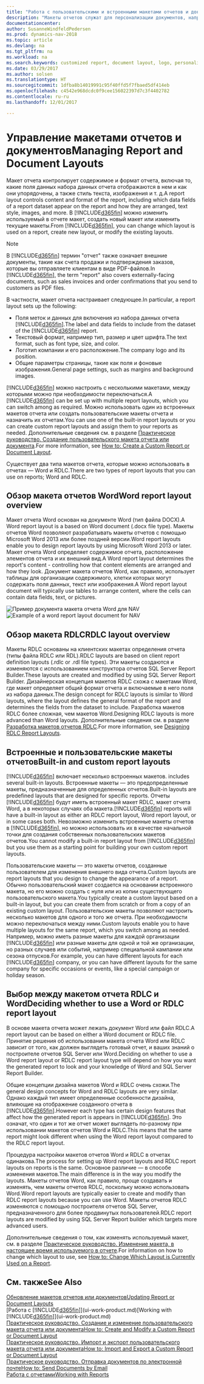 ```yaml
---
title: "Работа с пользовательскими и встроенными макетами отчетов и документов"
description: "Макеты отчетов служат для персонализации документов, например для настройки шрифтов, логотипов и параметров страниц PDF-файлов, которые вы отправляете клиентам."
documentationcenter: 
author: SusanneWindfeldPedersen
ms.prod: dynamics-nav-2018
ms.topic: article
ms.devlang: na
ms.tgt_pltfrm: na
ms.workload: na
ms.search.keywords: customized report, document layout, logo, personalize
ms.date: 03/29/2017
ms.author: solsen
ms.translationtype: HT
ms.sourcegitcommit: 1dfba8b14019991c95f40ffd5f7fbaed5df414eb
ms.openlocfilehash: c4542e968dcdc0f9cee156022397d7c3f4402782
ms.contentlocale: ru-ru
ms.lasthandoff: 12/01/2017

---
```

# <a name="managing-report-and-document-layouts"></a><span data-ttu-id="4c5ee-103">Управление макетами отчетов и документов</span><span class="sxs-lookup"><span data-stu-id="4c5ee-103">Managing Report and Document Layouts</span></span>
<span data-ttu-id="4c5ee-104">Макет отчета контролирует содержимое и формат отчета, включая то, какие поля данных набора данных отчета отображаются в нем и как они упорядочены, а также стиль текста, изображения и т. д.</span><span class="sxs-lookup"><span data-stu-id="4c5ee-104">A report layout controls content and format of the report, including which data fields of a report dataset appear on the report and how they are arranged, text style, images, and more.</span></span> <span data-ttu-id="4c5ee-105">В [!INCLUDE[d365fin](includes/d365fin_md.md)] можно изменить используемый в отчете макет, создать новый макет или изменить текущие макеты.</span><span class="sxs-lookup"><span data-stu-id="4c5ee-105">From [!INCLUDE[d365fin](includes/d365fin_md.md)], you can change which layout is used on a report, create new layout, or modify the existing layouts.</span></span>

> [!NOTE]  
>   <span data-ttu-id="4c5ee-106">В [!INCLUDE[d365fin](includes/d365fin_md.md)] термин "отчет" также означает внешние документы, такие как счета продажи и подтверждения заказов, которые вы отправляете клиентам в виде PDF-файлов.</span><span class="sxs-lookup"><span data-stu-id="4c5ee-106">In [!INCLUDE[d365fin](includes/d365fin_md.md)], the term "report" also covers externally-facing documents, such as sales invoices and order confirmations that you send to customers as PDF files.</span></span>

<span data-ttu-id="4c5ee-107">В частности, макет отчета настраивает следующее.</span><span class="sxs-lookup"><span data-stu-id="4c5ee-107">In particular, a report layout sets up the following:</span></span>

* <span data-ttu-id="4c5ee-108">Поля меток и данных для включения из набора данных отчета [!INCLUDE[d365fin](includes/d365fin_md.md)].</span><span class="sxs-lookup"><span data-stu-id="4c5ee-108">The label and data fields to include from the dataset of the [!INCLUDE[d365fin](includes/d365fin_md.md)] report.</span></span>
* <span data-ttu-id="4c5ee-109">Текстовый формат, например тип, размер и цвет шрифта.</span><span class="sxs-lookup"><span data-stu-id="4c5ee-109">The text format, such as font type, size, and color.</span></span>
* <span data-ttu-id="4c5ee-110">Логотип компании и его расположение.</span><span class="sxs-lookup"><span data-stu-id="4c5ee-110">The company logo and its position.</span></span>
* <span data-ttu-id="4c5ee-111">Общие параметры страницы, такие как поля и фоновые изображения.</span><span class="sxs-lookup"><span data-stu-id="4c5ee-111">General page settings, such as margins and background images.</span></span>

<span data-ttu-id="4c5ee-112">[!INCLUDE[d365fin](includes/d365fin_md.md)] можно настроить с несколькими макетами, между которыми можно при необходимости переключаться.</span><span class="sxs-lookup"><span data-stu-id="4c5ee-112">A [!INCLUDE[d365fin](includes/d365fin_md.md)] can be set up with multiple report layouts, which you can switch among as required.</span></span> <span data-ttu-id="4c5ee-113">Можно использовать один из встроенных макетов отчета или создать пользовательские макеты отчета и назначить их отчетам.</span><span class="sxs-lookup"><span data-stu-id="4c5ee-113">You can use one of the built-in report layouts or you can create custom report layouts and assign them to your reports as needed.</span></span> <span data-ttu-id="4c5ee-114">Дополнительные сведения см. в разделе [Практическое руководство. Создание пользовательского макета отчета или документа](ui-how-create-custom-report-layout.md).</span><span class="sxs-lookup"><span data-stu-id="4c5ee-114">For more information, see [How to: Create a Custom Report or Document Layout](ui-how-create-custom-report-layout.md).</span></span>

<span data-ttu-id="4c5ee-115">Существует два типа макетов отчета, которые можно использовать в отчетах — Word и RDLC.</span><span class="sxs-lookup"><span data-stu-id="4c5ee-115">There are two types of report layouts that you can use on reports; Word and RDLC.</span></span>

## <a name="word-report-layout-overview"></a><span data-ttu-id="4c5ee-116">Обзор макета отчетов Word</span><span class="sxs-lookup"><span data-stu-id="4c5ee-116">Word report layout overview</span></span>
<span data-ttu-id="4c5ee-117">Макет отчета Word основан на документе Word (тип файла DOCX).</span><span class="sxs-lookup"><span data-stu-id="4c5ee-117">A Word report layout is a based on Word document (.docx file type).</span></span> <span data-ttu-id="4c5ee-118">Макеты отчетов Word позволяют разрабатывать макеты отчетов с помощью Microsoft Word 2013 или более поздней версии.</span><span class="sxs-lookup"><span data-stu-id="4c5ee-118">Word report layouts enable you to design report layouts by using Microsoft Word 2013 or later.</span></span> <span data-ttu-id="4c5ee-119">Макет отчета Word определяет содержимое отчета, расположение элементов отчета и их внешний вид.</span><span class="sxs-lookup"><span data-stu-id="4c5ee-119">A Word report layout determines the report's content - controlling how that content elements are arranged and how they look.</span></span> <span data-ttu-id="4c5ee-120">Документ макета отчетов Word, как правило, использует таблицы для организации содержимого, клетки которых могут содержать поля данных, текст или изображения.</span><span class="sxs-lookup"><span data-stu-id="4c5ee-120">A Word report layout document will typically use tables to arrange content, where the cells can contain data fields, text, or pictures.</span></span>

 <span data-ttu-id="4c5ee-121">![Пример документа макета отчета Word для NAV](media/nav_wordreportlayout_edit_in_word_example.png "NAV_WordReportLayout_Edit_In_Word_Example")</span><span class="sxs-lookup"><span data-stu-id="4c5ee-121">![Example of a word report layout document for NAV](media/nav_wordreportlayout_edit_in_word_example.png "NAV_WordReportLayout_Edit_In_Word_Example")</span></span>  

## <a name="rdlc-layout-overview"></a><span data-ttu-id="4c5ee-122">Обзор макета RDLC</span><span class="sxs-lookup"><span data-stu-id="4c5ee-122">RDLC layout overview</span></span>
<span data-ttu-id="4c5ee-123">Макеты RDLC основаны на клиентских макетах определения отчета (типы файла RDLC или RDL).</span><span class="sxs-lookup"><span data-stu-id="4c5ee-123">RDLC layouts are based on client report definition layouts (.rdlc or .rdl file types).</span></span> <span data-ttu-id="4c5ee-124">Эти макеты создаются и изменяются с использованием конструктора отчетов SQL Server Report Builder.</span><span class="sxs-lookup"><span data-stu-id="4c5ee-124">These layouts are created and modified by using SQL Server Report Builder.</span></span> <span data-ttu-id="4c5ee-125">Дизайнерская концепция макетов RDLC схожа с макетами Word, где макет определяет общий формат отчета и включаемые в него поля из набора данных.</span><span class="sxs-lookup"><span data-stu-id="4c5ee-125">The design concept for RDLC layouts is similar to Word layouts, where the layout defines the general format of the report and determines the fields from the dataset to include.</span></span> <span data-ttu-id="4c5ee-126">Разработка макетов RDLC более сложная, чем макетов Word.</span><span class="sxs-lookup"><span data-stu-id="4c5ee-126">Designing RDLC layouts is more advanced than Word layouts.</span></span> <span data-ttu-id="4c5ee-127">Дополнительные сведения см. в разделе [Разработка макетов отчетов RDLC](https://msdn.microsoft.com/en-us/dynamics-nav/designing-rdlc-report-layouts).</span><span class="sxs-lookup"><span data-stu-id="4c5ee-127">For more information, see [Designing RDLC Report Layouts](https://msdn.microsoft.com/en-us/dynamics-nav/designing-rdlc-report-layouts).</span></span>

## <a name="built-in-and-custom-report-layouts"></a><span data-ttu-id="4c5ee-128">Встроенные и пользовательские макеты отчетов</span><span class="sxs-lookup"><span data-stu-id="4c5ee-128">Built-in and custom report layouts</span></span>
[!INCLUDE[d365fin](includes/d365fin_md.md)]<span data-ttu-id="4c5ee-129"> включает несколько встроенных макетов.</span><span class="sxs-lookup"><span data-stu-id="4c5ee-129"> includes several built-in layouts.</span></span> <span data-ttu-id="4c5ee-130">Встроенные макеты — это предопределенные макеты, предназначенные для определенных отчетов.</span><span class="sxs-lookup"><span data-stu-id="4c5ee-130">Built-in layouts are predefined layouts that are designed for specific reports.</span></span> <span data-ttu-id="4c5ee-131">Отчеты [!INCLUDE[d365fin](includes/d365fin_md.md)] будут иметь встроенный макет RDLC, макет отчета Word, а в некоторых случаях оба макета.</span><span class="sxs-lookup"><span data-stu-id="4c5ee-131">[!INCLUDE[d365fin](includes/d365fin_md.md)] reports will have a built-in layout as either an RDLC report layout, Word report layout, or in some cases both.</span></span> <span data-ttu-id="4c5ee-132">Невозможно изменить встроенные макеты отчетов в [!INCLUDE[d365fin](includes/d365fin_md.md)], но можно использовать их в качестве начальной точки для создания собственных пользовательских макетов отчетов.</span><span class="sxs-lookup"><span data-stu-id="4c5ee-132">You cannot modify a built-in report layout from [!INCLUDE[d365fin](includes/d365fin_md.md)] but you use them as a starting point for building your own custom report layouts.</span></span>

<span data-ttu-id="4c5ee-133">Пользовательские макеты — это макеты отчетов, созданные пользователем для изменения внешнего вида отчета.</span><span class="sxs-lookup"><span data-stu-id="4c5ee-133">Custom layouts are report layouts that you design to change the appearance of a report.</span></span> <span data-ttu-id="4c5ee-134">Обычно пользовательский макет создается на основании встроенного макета, но его можно создать с нуля или из копии существующего пользовательского макета.</span><span class="sxs-lookup"><span data-stu-id="4c5ee-134">You typically create a custom layout based on a built-in layout, but you can create them from scratch or from a copy of an existing custom layout.</span></span> <span data-ttu-id="4c5ee-135">Пользовательские макеты позволяют настроить несколько макетов для одного и того же отчета. При необходимости можно переключаться между ними.</span><span class="sxs-lookup"><span data-stu-id="4c5ee-135">Custom layouts enable you to have multiple layouts for the same report, which you switch among as needed.</span></span> <span data-ttu-id="4c5ee-136">Например, можно иметь разные макеты для каждой организации [!INCLUDE[d365fin](includes/d365fin_md.md)] или разные макеты для одной и той же организации, но разных случаев или событий, например специальной кампании или сезона отпусков.</span><span class="sxs-lookup"><span data-stu-id="4c5ee-136">For example, you can have different layouts for each [!INCLUDE[d365fin](includes/d365fin_md.md)] company, or you can have different layouts for the same company for specific occasions or events, like a special campaign or holiday season.</span></span>

## <a name="deciding-whether-to-use-a-word-or-rdlc-report-layout"></a><span data-ttu-id="4c5ee-137">Выбор между макетом отчета RDLC и Word</span><span class="sxs-lookup"><span data-stu-id="4c5ee-137">Deciding whether to use a Word or RDLC report layout</span></span>
<span data-ttu-id="4c5ee-138">В основе макета отчета может лежать документ Word или файл RDLC.</span><span class="sxs-lookup"><span data-stu-id="4c5ee-138">A report layout can be based on either a Word document or RDLC file.</span></span> <span data-ttu-id="4c5ee-139">Принятие решения об использовании макета отчета Word или RDLC зависит от того, как должен выглядеть готовый отчет, и ваших знаний о построителе отчетов SQL Server или Word.</span><span class="sxs-lookup"><span data-stu-id="4c5ee-139">Deciding on whether to use a Word report layout or RDLC report layout type will depend on how you want the generated report to look and your knowledge of Word and SQL Server Report Builder.</span></span>

<span data-ttu-id="4c5ee-140">Общие концепции дизайна макетов Word и RDLC очень схожи.</span><span class="sxs-lookup"><span data-stu-id="4c5ee-140">The general design concepts for Word and RDLC layouts are very similar.</span></span> <span data-ttu-id="4c5ee-141">Однако каждый тип имеет определенные особенности дизайна, влияющие на отображение созданного отчета в [!INCLUDE[d365fin](includes/d365fin_md.md)].</span><span class="sxs-lookup"><span data-stu-id="4c5ee-141">However each type has certain design features that affect how the generated report is appears in [!INCLUDE[d365fin](includes/d365fin_md.md)].</span></span> <span data-ttu-id="4c5ee-142">Это означат, что один и тот же отчет может выглядеть по-разному при использовании макетов отчетов Word и RDLC.</span><span class="sxs-lookup"><span data-stu-id="4c5ee-142">This means that the same report might look different when using the Word report layout compared to the RDLC report layout.</span></span>

<span data-ttu-id="4c5ee-143">Процедура настройки макетов отчетов Word и RDLC в отчетах одинакова.</span><span class="sxs-lookup"><span data-stu-id="4c5ee-143">The process for setting up Word report layouts and RDLC report layouts on reports is the same.</span></span> <span data-ttu-id="4c5ee-144">Основное различие — в способе изменения макетов.</span><span class="sxs-lookup"><span data-stu-id="4c5ee-144">The main difference is in the way you modify the layouts.</span></span> <span data-ttu-id="4c5ee-145">Макеты отчетов Word, как правило, проще создавать и изменять, чем макеты отчетов RDLC, поскольку можно использовать Word.</span><span class="sxs-lookup"><span data-stu-id="4c5ee-145">Word report layouts are typically easier to create and modify than RDLC report layouts because you can use Word.</span></span> <span data-ttu-id="4c5ee-146">Макеты отчетов RDLC изменяются с помощью построителя отчетов SQL Server, предназначенного для более продвинутых пользователей.</span><span class="sxs-lookup"><span data-stu-id="4c5ee-146">RDLC report layouts are modified by using SQL Server Report builder which targets more advanced users.</span></span>

<span data-ttu-id="4c5ee-147">Дополнительные сведения о том, как изменять используемый макет, см. в разделе [Практическое руководство. Изменение макета, в настоящее время используемого в отчете](ui-how-change-layout-currently-used-report.md).</span><span class="sxs-lookup"><span data-stu-id="4c5ee-147">For information on how to change which layout to use, see [How to: Change Which Layout is Currently Used on a Report](ui-how-change-layout-currently-used-report.md).</span></span>

## <a name="see-also"></a><span data-ttu-id="4c5ee-148">См. также</span><span class="sxs-lookup"><span data-stu-id="4c5ee-148">See Also</span></span>
[<span data-ttu-id="4c5ee-149">Обновление макетов отчетов или документов</span><span class="sxs-lookup"><span data-stu-id="4c5ee-149">Updating Report or Document Layouts</span></span>](ui-update-report-layouts.md)  
<span data-ttu-id="4c5ee-150">[Работа с [!INCLUDE[d365fin](includes/d365fin_md.md)]](ui-work-product.md)</span><span class="sxs-lookup"><span data-stu-id="4c5ee-150">[Working with [!INCLUDE[d365fin](includes/d365fin_md.md)]](ui-work-product.md)</span></span>  
[<span data-ttu-id="4c5ee-151">Практическое руководство. Создание и изменение пользовательского макета отчета или документа</span><span class="sxs-lookup"><span data-stu-id="4c5ee-151">How to: Create and Modify a Custom Report or Document Layout</span></span>](ui-how-create-custom-report-layout.md)  
[<span data-ttu-id="4c5ee-152">Практическое руководство. Импорт и экспорт пользовательского макета отчета или документа</span><span class="sxs-lookup"><span data-stu-id="4c5ee-152">How to: Import and Export a Custom Report or Document Layout</span></span>](ui-how-import-and-export-report-layout.md)  
[<span data-ttu-id="4c5ee-153">Практическое руководство. Отправка документов по электронной почте</span><span class="sxs-lookup"><span data-stu-id="4c5ee-153">How to: Send Documents by Email</span></span>](ui-how-send-documents-email.md)  
[<span data-ttu-id="4c5ee-154">Работа с отчетами</span><span class="sxs-lookup"><span data-stu-id="4c5ee-154">Working with Reports</span></span>](ui-work-report.md)  

